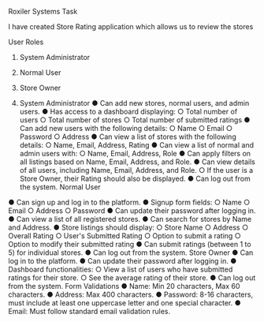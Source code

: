 Roxiler Systems Task 

I have created Store Rating application which allows us to review the stores 

User Roles
1. System Administrator
2. Normal User
3. Store Owner

4. System Administrator
● Can add new stores, normal users, and admin users.
● Has access to a dashboard displaying:
○ Total number of users
○ Total number of stores
○ Total number of submitted ratings
● Can add new users with the following details:
○ Name
○ Email
○ Password
○ Address
● Can view a list of stores with the following details:
○ Name, Email, Address, Rating
● Can view a list of normal and admin users with:
○ Name, Email, Address, Role
● Can apply filters on all listings based on Name, Email, Address, and Role.
● Can view details of all users, including Name, Email, Address, and Role.
○ If the user is a Store Owner, their Rating should also be displayed.
● Can log out from the system.
Normal User

● Can sign up and log in to the platform.
● Signup form fields:
○ Name
○ Email
○ Address
○ Password
● Can update their password after logging in.
● Can view a list of all registered stores.
● Can search for stores by Name and Address.
● Store listings should display:
○ Store Name
○ Address
○ Overall Rating
○ User's Submitted Rating
○ Option to submit a rating
○ Option to modify their submitted rating
● Can submit ratings (between 1 to 5) for individual stores.
● Can log out from the system.
Store Owner
● Can log in to the platform.
● Can update their password after logging in.
● Dashboard functionalities:
○ View a list of users who have submitted ratings for their store.
○ See the average rating of their store.
● Can log out from the system.
Form Validations
● Name: Min 20 characters, Max 60 characters.
● Address: Max 400 characters.
● Password: 8-16 characters, must include at least one uppercase letter and one
special character.
● Email: Must follow standard email validation rules.

